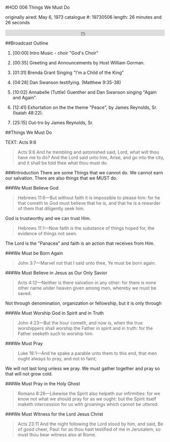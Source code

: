 #HOD 006 Things We Must Do

originally aired: May 6, 1973
catalogue #: 19730506
length: 26 minutes and 26 seconds

<iframe width="100%" height="20" scrolling="no" frameborder="no" src="https://w.soundcloud.com/player/?url=https%3A//api.soundcloud.com/tracks/194991427&amp;color=ff5500&amp;inverse=false&amp;auto_play=false&amp;show_user=true"></iframe>

##Broadcast Outline

1. [00:00] Intro Music - choir "God's Choir"

2. [00:35] Greeting and Announcements by Host William Gorman. 

3. [01:31] Brenda Grant Singing "I'm a Child of the King"

4. [04:28] Dan Swanson testifying. (Matthew 9:35-38)

5. [10:02] Annabelle (Tuttle) Guenther and Dan Swanson singing "Again and Again".

5. [12:41] Exhortation on the the theme "Peace", by James Reynolds, Sr. (Isaiah 48:22).

6. [25:15] Out-tro by James Reynolds, Sr.

##Things We Must Do

TEXT: Acts 9:6

>Acts 9:6 And he trembling and astonished said, Lord, what wilt thou have me to do? And the Lord said unto him, Arise, and go into the city, and it shall be told thee what thou must do.

###Introduction
There are some Things that we cannot do. We cannot earn our salvation. There are also things that we MUST do.

###We Must Believe God

>Hebrews 11:6&mdash;But without faith it is impossible to please him: for he that cometh to God must believe that he is, and that he is a rewarder of them that diligently seek him.

God is trustworthy and we can trust Him.

>Hebrews 11:1&mdash;Now faith is the substance of things hoped for, the evidence of things not seen. 

The Lord is the "Panacea" and faith is an action that receives from Him.

###We Must be Born Again

>John 3:7&mdash;Marvel not that I said unto thee, Ye must be born again. 

###We Must Believe in Jesus as Our Only Savior

>Acts 4:12&mdash;Neither is there salvation in any other: for there is none other name under heaven given among men, whereby we must be saved.

Not through denomination, organization or fellowship, but it is only through

###We Must Worship God in Spirit and in Truth

>John 4:23&mdash;But the hour cometh, and now is, when the true worshippers shall worship the Father in spirit and in truth: for the Father seeketh such to worship him.

###We Must Pray

>Luke 18:1&mdash;And he spake a parable unto them to this end, that men ought always to pray, and not to faint;

We will not last long unless we pray. We must gather together and pray so that will not grow cold.

###We Must Pray in the Holy Ghost

>Romans 8:26&mdash;Likewise the Spirit also helpeth our infirmities: for we know not what we should pray for as we ought: but the Spirit itself maketh intercession for us with groanings which cannot be uttered.

###We Must Witness for the Lord Jesus Christ

>Acts 23:11 And the night following the Lord stood by him, and said, Be of good cheer, Paul: for as thou hast testified of me in Jerusalem, so must thou bear witness also at Rome.